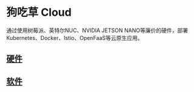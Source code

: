 # 狗吃草 Cloud
通过使用树莓派、英特尔NUC、NVIDIA JETSON NANO等廉价的硬件，部署Kubernetes、Docker、Istio、OpenFaaS等云原生应用。

## [硬件](hardware/README.md)

## [软件](software/README.md)
